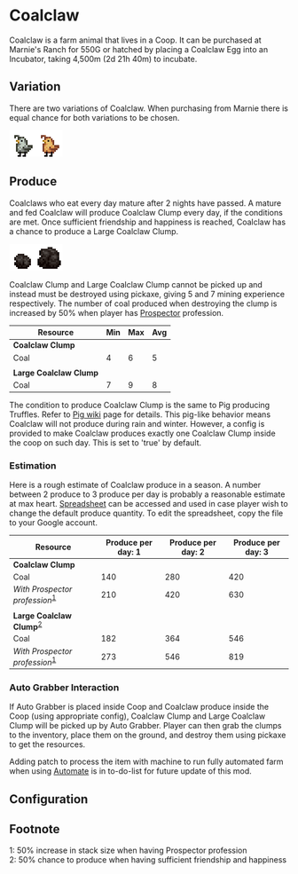 # Coalclaw

Coalclaw is a farm animal that lives in a Coop. It can be purchased at Marnie's Ranch for 550G or hatched by placing a Coalclaw Egg into an Incubator, taking 4,500m (2d 21h 40m) to incubate.

## Variation

There are two variations of Coalclaw. When purchasing from Marnie there is equal chance for both variations to be chosen.

![Coalclaw_Variations](Animals/Coalclaw_Variations.png)

## Produce

Coalclaws who eat every day mature after 2 nights have passed. A mature and fed Coalclaw will produce Coalclaw Clump every day, if the conditions are met. Once sufficient friendship and happiness is reached, Coalclaw has a chance to produce a Large Coalclaw Clump.

![Coalclaw_Produces](Animals/Coalclaw_Produces.png)

Coalclaw Clump and Large Coalclaw Clump cannot be picked up and instead must be destroyed using pickaxe, giving 5 and 7 mining experience respectively. The number of coal produced when destroying the clump is increased by 50% when player has [Prospector](https://stardewvalleywiki.com/Skills#Mining) profession.

| Resource | Min | Max | Avg |
| -------- | --- | --- | --- |
| **Coalclaw Clump** | | | |
| Coal | 4 | 6 | 5 |
| | | | |
| **Large Coalclaw Clump** | | | |
| Coal | 7 | 9 | 8 |

The condition to produce Coalclaw Clump is the same to Pig producing Truffles. Refer to [Pig wiki](https://stardewvalleywiki.com/Pig) page for details. This pig-like behavior means Coalclaw will not produce during rain and winter. However, a config is provided to make Coalclaw produces exactly one Coalclaw Clump inside the coop on such day. This is set to 'true' by default.

### Estimation

Here is a rough estimate of Coalclaw produce in a season. A number between 2 produce to 3 produce per day is probably a reasonable estimate at max heart. [Spreadsheet](https://docs.google.com/spreadsheets/d/13k0kkcyTUVJseXhAiZoKnOVubqOB7M9F3xILHV-Sj54/edit#gid=549968683) can be accessed and used in case player wish to change the default produce quantity. To edit the spreadsheet, copy the file to your Google account.

| Resource | Produce per day: 1 | Produce per day: 2 | Produce per day: 3 |
| -------- | ------------------ | ------------------ | ------------------ |
| **Coalclaw Clump** | | | |
| Coal | 140 | 280 | 420 |
| *With Prospector profession*<sup>[1](#LargeCoalclawClump)</sup> | 210 | 420 | 630 |
| | | | |
| **Large Coalclaw Clump**<sup>[2](#LargeCoalclawClump)</sup> | | | |
| Coal | 182 | 364 | 546 |
| *With Prospector profession*<sup>[1](#LargeCoalclawClump)</sup> | 273 | 546 | 819 |

### Auto Grabber Interaction

If Auto Grabber is placed inside Coop and Coalclaw produce inside the Coop (using appropriate config), Coalclaw Clump and Large Coalclaw Clump will be picked up by Auto Grabber. Player can then grab the clumps to the inventory, place them on the ground, and destroy them using pickaxe to get the resources.

Adding patch to process the item with machine to run fully automated farm when using [Automate](https://www.nexusmods.com/stardewvalley/mods/1063) is in to-do-list for future update of this mod.

## Configuration

## Footnote
<a name="Prospector">1</a>: 50% increase in stack size when having Prospector profession<br>
<a name="LargeCoalclawClump">2</a>: 50% chance to produce when having sufficient friendship and happiness<br>
